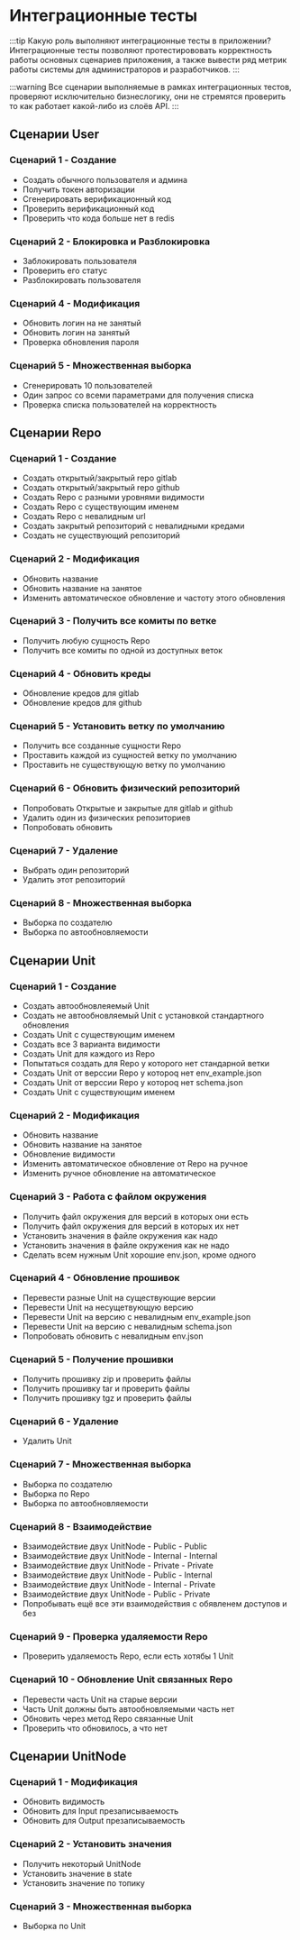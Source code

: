 # Интеграционные тесты

:::tip Какую роль выполняют интеграционные тесты в приложении?
Интеграционные тесты позволяют протестирововать корректность работы основных сценариев приложения, а также вывести ряд метрик работы системы для администраторов и разработчиков.
:::

:::warning 
Все сценарии выполняемые в рамках интеграционных тестов, проверяют исключительно бизнеслогику, они не стремятся проверить то как работает какой-либо из слоёв API.
:::

## Cценарии User

### Сценарий 1 - Cоздание
- Создать обычного пользователя и админа
- Получить токен авторизации
- Сгенерировать верификационный код
- Проверить верификационный код
- Проверить что кода больше нет в redis

### Сценарий 2 - Блокировка и Разблокировка
- Заблокировать пользователя
- Проверить его статус
- Разблокировать пользователя

### Сценарий 4 - Модификация
- Обновить логин на не занятый
- Обновить логин на занятый
- Проверка обновления пароля

### Сценарий 5 - Множественная выборка
- Сгенерировать 10 пользователей
- Один запрос со всеми параметрами для получения списка
- Проверка списка пользователей на корректность

## Cценарии Repo

### Сценарий 1 - Создание
- Создать открытый/закрытый repo gitlab
- Создать открытый/закрытый repo github
- Создать Repo с разными уровнями видимости
- Cоздать Repo с существующим именем
- Создать Repo с невалидным url
- Создать закрытый репозиторий с невалидными кредами
- Создать не существующий репозиторий

### Cценарий 2 - Модификация 
- Обновить название
- Обновить название на занятое
- Изменить автоматическое обновление и частоту этого обновления

### Cценарий 3 - Получить все комиты по ветке
- Получить любую сущность Repo
- Получить все комиты по одной из доступных веток

### Сценарий 4 - Обновить креды
- Обновление кредов для gitlab
- Обновление кредов для github

### Сценарий 5 - Установить ветку по умолчанию
- Получить все созданные сущности Repo
- Проставить каждой из сущностей ветку по умолчанию
- Проставить не существующую ветку по умолчанию

### Сценарий 6 - Обновить физический репозиторий
- Попробовать Открытые и закрытые для gitlab и github
- Удалить один из физических репозиториев
- Попробовать обновить

### Сценарий 7 - Удаление
- Выбрать один репозиторий
- Удалить этот репозиторий

### Сценарий 8 - Множественная выборка
- Выборка по создателю
- Выборка по автообновляемости

## Сценарии Unit

### Сценарий 1 - Создание
- Создать автообновлеяемый Unit
- Создать не автообновляемый Unit с установкой стандартного обновления
- Создать Unit с существующим именем
- Создать все 3 варианта видимости
- Создать Unit для каждого из Repo
- Попытаться создать для Repo у которого нет стандарной ветки
- Создать Unit от верссии Repo у котороq нет env_example.json
- Создать Unit от верссии Repo у котороq нет schema.json
- Создать Unit с существующим именем

### Cценарий 2 - Модификация 
- Обновить название
- Обновить название на занятое
- Обновление видимости
- Изменить автоматическое обновление от Repo на ручное
- Изменить ручное обновление на автоматическое

### Cценарий 3 - Работа с файлом окружения
- Получить файл окружения для версий в которых они есть
- Получить файл окружения для версий в которых их нет
- Установить значения в файле окружения как надо
- Установить значения в файле окружения как не надо
- Сделать всем нужным Unit хорошие env.json, кроме одного

### Сценарий 4 - Обновление прошивок
- Перевести разные Unit на существующие версии
- Перевести Unit на несущетвующую версию
- Перевести Unit на версию с невалидным env_example.json
- Перевести Unit на версию с невалидным schema.json
- Попробовать обновить с невалидным env.json

### Сценарий 5 - Получение прошивки
- Получить прошивку zip и проверить файлы
- Получить прошивку tar и проверить файлы
- Получить прошивку tgz и проверить файлы

### Сценарий 6 - Удаление
- Удалить Unit

### Сценарий 7 - Множественная выборка
- Выборка по создателю
- Выборка по Repo
- Выборка по автообновляемости

### Сценарий 8 - Взаимодействие
- Взаимодействие двух UnitNode - Public - Public
- Взаимодействие двух UnitNode - Internal - Internal
- Взаимодействие двух UnitNode - Private - Private
- Взаимодействие двух UnitNode - Public - Internal
- Взаимодействие двух UnitNode - Internal - Private
- Взаимодействие двух UnitNode - Public - Private
- Попробывать ещё все эти взаимодействия с обявленем доступов и без

### Сценарий 9 - Проверка удаляемости Repo
- Проверить удаляемость Repo, если есть хотябы 1 Unit

### Сценарий 10 - Обновление Unit связанных Repo
- Перевести часть Unit на старые версии
- Часть Unit должны быть автообновляемыми часть нет
- Обновить через метод Repo связанные Unit
- Проверить что обновилось, а что нет

## Сценарии UnitNode

### Cценарий 1 - Модификация 
- Обновить видимость
- Обновить для Input презаписываемость
- Обновить для Output презаписываемость

### Сценарий 2 - Установить значения
- Получить некоторый UnitNode
- Установить значение в state
- Установить значение по топику

### Сценарий 3 - Множественная выборка
- Выборка по Unit
